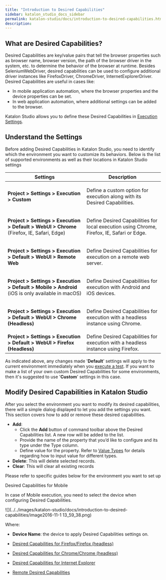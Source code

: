 ```yaml
---
title: "Introduction to Desired Capabilities" 
sidebar: katalon_studio_docs_sidebar
permalink: katalon-studio/docs/introduction-to-desired-capabilities.html 
description: 
---
```

What are Desired Capabilities?
------------------------------

Desired Capabilities are key/value pairs that tell the browser properties such as browser name, browser version, the path of the browser driver in the system, etc. to determine the behavior of the browser at runtime. Besides SeleniumWebDriver, desired capabilities can be used to configure additional driver instances like FirefoxDriver, ChromeDriver, InternetExplorerDriver. Desired Capabilities are useful in cases like:

*   In mobile application automation, where the browser properties and the device properties can be set.
*   In web application automation, where additional settings can be added to the browser.

Katalon Studio allows you to define these Desired Capabilities in [Execution Settings](https://docs.katalon.com/display/KD/Execution+Settings).

Understand the Settings
-----------------------

Before adding Desired Capabilities in Katalon Studio, you need to identify which the environment you want to customize its behaviors. Below is the list of supported environments as well as their locations in Katalon Studio settings

<table class="wrapped confluenceTable" style="table-layout: fixed;"><thead><tr><th class="xtd-0-0 confluenceTh" style="">Settings</th><th class="xtd-0-1 confluenceTh" style="">Description</th></tr></thead><tbody style=""><tr class="xtr-1" style=""><td class="xtd-1-0 confluenceTd" colspan="1" style=""><div class="content-wrapper" style=""><p style=""><strong style="">Project &gt; Settings &gt; Execution &gt; Custom</strong></p></div></td><td class="xtd-1-1 confluenceTd" colspan="1" style=""><div class="content-wrapper" style=""><p style="">Define a custom option for execution along with its Desired Capabilities.</p></div></td></tr><tr class="xtr-2" style=""><td class="xtd-2-0 confluenceTd" style=""><div class="content-wrapper" style=""><p style=""><strong style="">Project &gt; Settings &gt; Execution &gt; Default &gt; WebUI &gt; Chrome</strong> (Firefox, IE, Safari, Edge)</p></div></td><td class="xtd-2-1 confluenceTd" style=""><div class="content-wrapper" style=""><p style="">Define Desired Capabilities for local execution using Chrome, Firefox, IE, Safari or Edge.</p></div></td></tr><tr class="xtr-3" style=""><td class="xtd-3-0 confluenceTd" colspan="1" style=""><div class="content-wrapper" style=""><p style=""><strong style=""><strong style="">Project &gt; Settings &gt; </strong>Execution &gt; Default &gt; WebUI &gt; Remote Web</strong></p></div></td><td class="xtd-3-1 confluenceTd" colspan="1" style=""><div class="content-wrapper" style=""><p style="">Define Desired Capabilities for execution on a remote web server.</p></div></td></tr><tr class="xtr-4" style=""><td class="xtd-4-0 confluenceTd" style=""><div class="content-wrapper" style=""><p style=""><strong style=""><strong style="">Project &gt; Settings &gt; </strong>Execution &gt; Default &gt; Mobile &gt; Android</strong> (iOS is only available in macOS)</p></div></td><td class="xtd-4-1 confluenceTd" style=""><div class="content-wrapper" style=""><p style="">Define Desired Capabilities for execution with Android and iOS devices.</p></div></td></tr><tr class="xtr-5" style=""><td class="xtd-5-0 confluenceTd" style=""><div class="content-wrapper" style=""><p style=""><strong style=""><strong style="">Project &gt; Settings &gt; </strong>Execution &gt; Default &gt; WebUI &gt; Chrome (Headless)</strong></p></div></td><td class="xtd-5-1 confluenceTd" style=""><div class="content-wrapper" style=""><p style="">Define Desired Capabilities for execution with a headless instance using Chrome.</p></div></td></tr><tr class="xtr-6" style=""><td class="xtd-6-0 confluenceTd" colspan="1" style=""><strong style=""><strong style="">Project &gt; Settings &gt; </strong>Execution &gt; Default &gt; WebUI &gt; Firefox (Headless)</strong></td><td class="xtd-6-1 confluenceTd" colspan="1" style="">Define Desired Capabilities for execution with a headless instance using Firefox.</td></tr></tbody></table>

As indicated above, any changes made '**Default**' settings will apply to the current environment immediately when you [execute a test](https://docs.katalon.com/display/KD/Execute+a+Test+Case+or+a+Test+Suite#ExecuteaTestCaseoraTestSuite-ExecuteanEntireTestCaseorTestSuite). If you want to make a list of your own custom Desired Capabilities for some environments, then it's suggested to use '**Custom**' settings in this case.

Modify Desired Capabilities in Katalon Studio
---------------------------------------------

After you select the environment you want to modify its desired capabilities, there will a simple dialog displayed to let you add the settings you want. This section covers how to add or remove these desired capabilities. 

*   **Add**:
    *   Click the **Add** button of command toolbar above the Desired Capabilities list. A new row will be added to the list.
    *   Provide the name of the property that you’d like to configure and its type under the Type column.
    *   Define value for the property. Refer to [Value Types](/display/KD/Value+Types) for details regarding how to input value for different types.
*   **Delete**: This will delete selected records.
*   **Clear**: This will clear all existing records

Please refer to specific guides below for the environment you want to set up

Desired Capabilities for Mobile

In case of Mobile execution, you need to select the device when configuring Desired Capabilities.

![](../../images/katalon-studio/docs/introduction-to-desired-capabilities/image2016-11-1 13_59_38.png)

Where:

*   **Device Name**: the device to apply Desired Capabilities settings on.

*   [Desired Capabilities for Firefox/Firefox (headless)](/pages/viewpage.action?pageId=13700172)
*   [Desired Capabilities for Chrome/Chrome (headless)](/pages/viewpage.action?pageId=13700170)
*   [Desired Capabilities for Internet Explorer](/display/KD/Desired+Capabilities+for+Internet+Explorer)
*   [Remote Desired Capabilities](/display/KD/Remote+Desired+Capabilities)